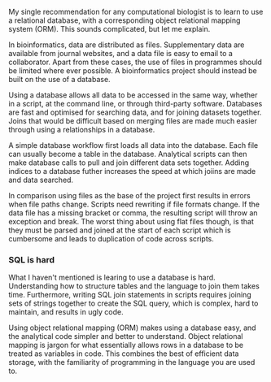 My single recommendation for any computational biologist is to learn to use a relational database, with a corresponding object relational mapping system (ORM). This sounds complicated, but let me explain.

In bioinformatics, data are distributed as files. Supplementary data are available from journal websites, and a data file is easy to email to a collaborator. Apart from these cases, the use of files in programmes should be limited where ever possible. A bioinformatics project should instead be built on the use of a database.

Using a database allows all data to be accessed in the same way, whether in a script, at the command line, or through third-party software. Databases are fast and optimised for searching data, and for joining datasets together. Joins that would be difficult based on merging files are made much easier through using a relationships in a database.

A simple database workflow first loads all data into the database. Each file can usually become a table in the database. Analytical scripts can then make database calls to pull and join different data sets together. Adding indices to a database futher increases the speed at which joiins are made and data searched.

In comparison using files as the base of the project first results in errors when file paths change. Scripts need rewriting if file formats change. If the data file has a missing bracket or comma, the resulting script will throw an exception and break. The worst thing about using flat files though, is that they must be parsed and joined at the start of each script which is cumbersome and leads to duplication of code across scripts.

### SQL is hard

What I haven't mentioned is learing to use a database is hard. Understanding how to structure tables and the language to join them takes time. Furthermore, writing SQL join statements in scripts requires joining sets of strings together to create the SQL query, which is complex, hard to maintain, and results in ugly code.

Using object relational mapping (ORM) makes using a database easy, and the analytical code simpler and better to understand. Object relational mapping is jargon for what essentially allows rows in a database to be treated as variables in code. This combines the best of efficient data storage, with the familiarity of programming in the language you are used to.
